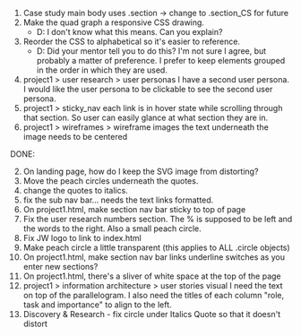 1. Case study main body uses .section -> change to .section_CS for future
7. Make the quad graph a responsive CSS drawing.
    - D: I don't know what this means. Can you explain?
8. Reorder the CSS to alphabetical so it's easier to reference.
    - D: Did your mentor tell you to do this?  I'm not sure I agree, but probably a matter of preference. I prefer to keep elements grouped in the order in which they are used.
14. project1 > user research > user personas
    I have a second user persona. I would like the user persona to be clickable to see the second user persona.
15. project1 > sticky_nav
      each link is in hover state while scrolling through that section. So user can easily glance at what section they are in.
16. project1 > wireframes > wireframe images
      the text underneath the image needs to be centered

DONE:

2. On landing page, how do I keep the SVG image from distorting?
3. Move the peach circles underneath the quotes.
4. change the quotes to italics.
5. fix the sub nav bar... needs the text links formatted.
6. On project1.html, make section nav bar sticky to top of page
9. Fix the user research numbers section. The % is supposed to be left and the words to the right.     Also a small peach circle.
10. Fix JW logo to link to index.html
11. Make peach circle a little transparent (this applies to ALL .circle objects)
12. On project1.html, make section nav bar links underline switches as you enter new sections?
13. On project1.html, there's a sliver of white space at the top of the page
15. project1 > information architecture > user stories visual
    I need the text on top of the parallelogram. I also need the titles of each column "role, task and importance" to align to the left.
16. Discovery & Research - fix circle under Italics Quote so that it doesn't distort
